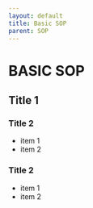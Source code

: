 ```yaml
---
layout: default
title: Basic SOP
parent: SOP
---
```


# BASIC SOP

## Title 1

### Title 2
- item 1
- item 2

### Title 2
- item 1
- item 2